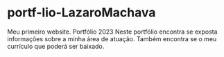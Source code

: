 # portf-lio-LazaroMachava
Meu primeiro website. Portfólio 2023
Neste portfólio encontra se exposta informações sobre a minha área de atuação.
Também encontra se o meu currículo que poderá ser baixado.
